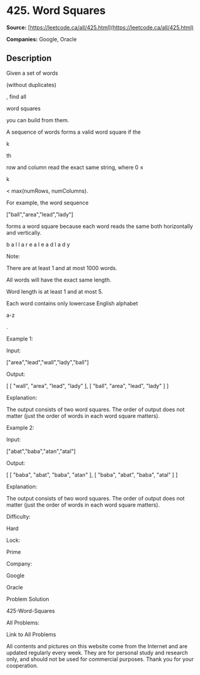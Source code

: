 # 425. Word Squares

**Source:** [https://leetcode.ca/all/425.html](https://leetcode.ca/all/425.html)

**Companies:** Google, Oracle

## Description

Given a set of words

(without duplicates)

, find all

word squares

you
        can build from them.

A sequence of words forms a valid word square if the

k

th

row and column
        read the exact same string, where 0 ≤

k

< max(numRows, numColumns).

For example, the word sequence

["ball","area","lead","lady"]

forms a word square
        because each word reads the same both horizontally and vertically.

b a l l
a r e a
l e a d
l a d y

Note:

There are at least 1 and at most 1000 words.

All words will have the exact same length.

Word length is at least 1 and at most 5.

Each word contains only lowercase English alphabet

a-z

.

Example 1:

Input:

["area","lead","wall","lady","ball"]

Output:

[
  [ "wall",
    "area",
    "lead",
    "lady"
  ],
  [ "ball",
    "area",
    "lead",
    "lady"
  ]
]

Explanation:

The output consists of two word squares. The order of output does not matter (just the order of words in each word square matters).

Example 2:

Input:

["abat","baba","atan","atal"]

Output:

[
  [ "baba",
    "abat",
    "baba",
    "atan"
  ],
  [ "baba",
    "abat",
    "baba",
    "atal"
  ]
]

Explanation:

The output consists of two word squares. The order of output does not matter (just the order of words in each word square matters).

Difficulty:

Hard

Lock:

Prime

Company:

Google

Oracle

Problem Solution

425-Word-Squares

All Problems:

Link to All Problems

All contents and pictures on this website come from the Internet and are updated regularly every week. They are for personal study and research only, and should not be used for commercial purposes. Thank you for your cooperation.

